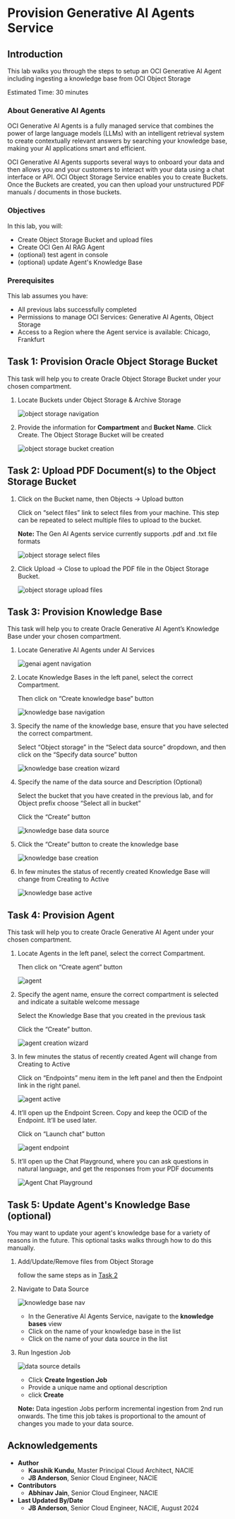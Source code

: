 # Provision Generative AI Agents Service

## Introduction

This lab walks you through the steps to setup an OCI Generative AI Agent including ingesting a knowledge base from OCI Object Storage

Estimated Time: 30 minutes

### About Generative AI Agents

OCI Generative AI Agents is a fully managed service that combines the power of large language models (LLMs) with an intelligent retrieval system to create contextually relevant answers by searching your knowledge base, making your AI applications smart and efficient.

OCI Generative AI Agents supports several ways to onboard your data and then allows you and your customers to interact with your data using a chat interface or API. OCI Object Storage Service enables you to create Buckets. Once the Buckets are created, you can then upload your unstructured PDF manuals / documents in those buckets.

### Objectives

In this lab, you will:

* Create Object Storage Bucket and upload files
* Create OCI Gen AI RAG Agent
* (optional) test agent in console
* (optional) update Agent's Knowledge Base

### Prerequisites

This lab assumes you have:

* All previous labs successfully completed
* Permissions to manage OCI Services: Generative AI Agents, Object Storage
* Access to a Region where the Agent service is available: Chicago, Frankfurt

## Task 1: Provision Oracle Object Storage Bucket

This task will help you to create Oracle Object Storage Bucket under your chosen compartment.

1. Locate Buckets under Object Storage & Archive Storage

    ![object storage navigation](images/os_nav.png)

2. Provide the information for **Compartment** and **Bucket Name**. Click Create.
    The Object Storage Bucket will be created

    ![object storage bucket creation](images/os_bucket_create.png)

    <!--TODO: may need object events and may want object versioning -->

## Task 2: Upload PDF Document(s) to the Object Storage Bucket

1. Click on the Bucket name, then Objects -> Upload button

    Click on “select files” link to select files from your machine. This step can be repeated to select multiple files to upload to the bucket.

    **Note:** The Gen AI Agents service currently supports .pdf and .txt file formats

    <!--TODO: should we provide a sample dataset? -->

    ![object storage select files](images/os_file_select.png)

2. Click Upload -> Close to upload the PDF file in the Object Storage Bucket.

    ![object storage upload files](images/os_upload.png)

## Task 3: Provision Knowledge Base

This task will help you to create Oracle Generative AI Agent’s Knowledge Base under your chosen compartment.

1. Locate Generative AI Agents under AI Services

    ![genai agent navigation](images/agent_nav.png)

2. Locate Knowledge Bases in the left panel, select the correct Compartment.

    Then click on “Create knowledge base” button

    ![knowledge base navigation](images/kb_nav.png)

3. Specify the name of the knowledge base, ensure that you have selected the correct compartment.

    Select “Object storage” in the “Select data source” dropdown, and then click on the “Specify data source” button

    ![knowledge base creation wizard](images/kb_wizard.png)

4. Specify the name of the data source and Description (Optional)

    Select the bucket that you have created in the previous lab, and for Object prefix choose “Select all in bucket”

    Click the “Create” button

    ![knowledge base data source](images/kb_data_source.png)

5. Click the “Create” button to create the knowledge base

    ![knowledge base creation](images/kb_create.png)

6. In few minutes the status of recently created Knowledge Base will change from Creating to Active

    ![knowledge base active](images/kb_active.png)

## Task 4: Provision Agent

This task will help you to create Oracle Generative AI Agent under your chosen compartment.

1. Locate Agents in the left panel, select the correct Compartment.

    Then click on “Create agent” button

    ![agent](images/agent.png)

2. Specify the agent name, ensure the correct compartment is selected and indicate a suitable welcome message

    Select the Knowledge Base that you created in the previous task

    Click the “Create” button.

    ![agent creation wizard](images/agent_wizard.png)

3. In few minutes the status of recently created Agent will change from Creating to Active

    Click on “Endpoints” menu item in the left panel and then the Endpoint link in the right panel.

    ![agent active](images/agent_active_endpoint.png)

4. It’ll open up the Endpoint Screen. Copy and keep the OCID of the Endpoint. It’ll be used later.

   Click on “Launch chat” button

   ![agent endpoint](images/agent_endpoint.png)

5. It’ll open up the Chat Playground, where you can ask questions in natural language, and get the responses from your PDF documents

    ![Agent Chat Playground](images/agent_launch_chat.png)

## Task 5: Update Agent's Knowledge Base (optional)

You may want to update your agent's knowledge base for a variety of reasons in the future. This optional tasks walks through how to do this manually.

1. Add/Update/Remove files from Object Storage

    follow the same steps as in [Task 2](#task-2-upload-pdf-documents-to-the-object-storage-bucket)

2. Navigate to Data Source

    ![knowledge base nav](images/kb_nav.png)

    * In the Generative AI Agents Service, navigate to the **knowledge bases** view
    * Click on the name of your knowledge base in the list
    * Click on the name of your data source in the list

3. Run Ingestion Job

    ![data source details](images/data_source.png)
    * Click **Create Ingestion Job**
    * Provide a unique name and optional description
    * click **Create**

    **Note:** Data ingestion Jobs perform incremental ingestion from 2nd run onwards. The time this job takes is proportional to the amount of changes you made to your data source.

## Acknowledgements

* **Author**
    * **Kaushik Kundu**, Master Principal Cloud Architect, NACIE
    * **JB Anderson**, Senior Cloud Engineer, NACIE
* **Contributors**
    * **Abhinav Jain**, Senior Cloud Engineer, NACIE
* **Last Updated By/Date**
    * **JB Anderson**, Senior Cloud Engineer, NACIE, August 2024

